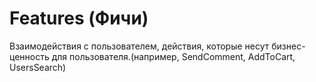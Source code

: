 # Features (Фичи)

Взаимодействия с пользователем, действия, которые несут бизнес-ценность для пользователя.(например, SendComment, AddToCart, UsersSearch)
